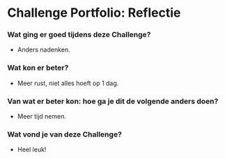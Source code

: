 # Challenge Portfolio: Reflectie

### Wat ging er goed tijdens deze Challenge?
- Anders nadenken.


### Wat kon er beter?
- Meer rust, niet alles hoeft op 1 dag.


### Van wat er beter kon: hoe ga je dit de volgende anders doen?
- Meer tijd nemen.

### Wat vond je van deze Challenge? 
- Heel leuk!